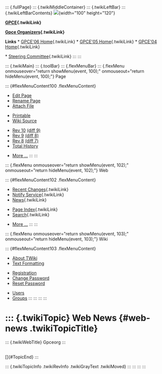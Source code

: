 ::: {.fullPage}
::: {.twikiMiddleContainer}
::: {.twikiLeftBar}
::: {.twikiLeftBarContents}
![](../pub/Gpceorg/WebLeftBar/gpce-logo.jpg){width="100" height="120"}

**[GPCE](../Gpce/WebHome){.twikiLink}**

**[Gpce Organizers](WebHome){.twikiLink}**

**Links** \* [GPCE\'06 Home](../GPCE06/WebHome){.twikiLink} \* [GPCE\'05
Home](../Gpce05/WebHome){.twikiLink} \* [GPCE\'04
Home](../Gpce04/WebHome){.twikiLink}

\* [Steering Committee](../Gpce/SteeringCommittee){.twikiLink}
:::
:::

::: {.twikiMain}
::: {.toolBar}
::: {.flexMenuBar}
::: {.flexMenu onmouseover="return showMenu(event, 100);" onmouseout="return hideMenu(event, 100);"}
Page

::: {#flexMenuContent100 .flexMenuContent}
-   [Edit
    Page](http://www.program-transformation.org/edit/Gpceorg/WebNews?t=1536827627)
-   [Rename
    Page](http://www.program-transformation.org/rename/Gpceorg/WebNews)
-   [Attach
    File](http://www.program-transformation.org/attach/Gpceorg/WebNews)

<!-- -->

-   [Printable](http://www.program-transformation.org/view/Gpceorg/WebNews?skin=print.pattern)
-   [Wiki
    Source](http://www.program-transformation.org/view/Gpceorg/WebNews?skin=text&raw=on&contenttype=text/plain)

<!-- -->

-   [Rev
    10](http://www.program-transformation.org/view/Gpceorg/WebNews?rev=1.10)
    [(diff 9)](http://www.program-transformation.org/rdiff/Gpceorg/WebNews?rev1=1.10&rev2=1.9)
-   [Rev
    9](http://www.program-transformation.org/view/Gpceorg/WebNews?rev=1.9)
    [(diff 8)](http://www.program-transformation.org/rdiff/Gpceorg/WebNews?rev1=1.9&rev2=1.8)
-   [Rev
    8](http://www.program-transformation.org/view/Gpceorg/WebNews?rev=1.8)
    [(diff 7)](http://www.program-transformation.org/rdiff/Gpceorg/WebNews?rev1=1.8&rev2=1.7)
-   [Total
    History](http://www.program-transformation.org/rdiff/Gpceorg/WebNews)

<!-- -->

-   [More
    \...](http://www.program-transformation.org/oops/Gpceorg/WebNews?template=oopsmore&param1=1.10&param2=1.10)
:::
:::

::: {.flexMenu onmouseover="return showMenu(event, 102);" onmouseout="return hideMenu(event, 102);"}
Web

::: {#flexMenuContent102 .flexMenuContent}
-   [Recent Changes](WebChanges){.twikiLink}
-   [Notify Service](WebNotify){.twikiLink}
-   [News](WebNews){.twikiLink}

<!-- -->

-   [Page Index](WebIndex){.twikiLink}
-   [Search](WebSearch){.twikiLink}

<!-- -->

-   [More
    \...](http://www.program-transformation.org/oops/Gpceorg/WebNews?template=oopsmore&param1=1.10&param2=1.10)
:::
:::

::: {.flexMenu onmouseover="return showMenu(event, 103);" onmouseout="return hideMenu(event, 103);"}
Wiki

::: {#flexMenuContent103 .flexMenuContent}
-   [About
    TWiki](http://www.program-transformation.org/view/TWiki/WebHome)
-   [Text
    Formatting](http://www.program-transformation.org/view/TWiki/TextFormattingRules)

<!-- -->

-   [Registration](http://www.program-transformation.org/view/TWiki/TWikiRegistration)
-   [Change
    Password](http://www.program-transformation.org/view/TWiki/ChangePassword)
-   [Reset
    Password](http://www.program-transformation.org/view/TWiki/ResetPassword)

<!-- -->

-   [Users](http://www.program-transformation.org/view/Main/TWikiUsers)
-   [Groups](http://www.program-transformation.org/view/Main/TWikiGroups)
:::
:::
:::
:::

::: {.twikiTopic}
Web News {#web-news .twikiTopicTitle}
========

::: {.twikiWebTitle}
Gpceorg
:::

\
[]{#TopicEnd}
:::

::: {.twikiTopicInfo .twikiRevInfo .twikiGrayText .twikiMoved}
:::
:::
:::
:::
